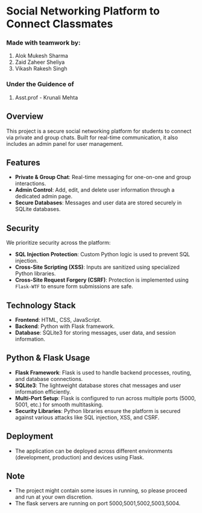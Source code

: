 # Social Networking Platform to Connect Classmates

### Made with teamwork by:
1. Alok Mukesh Sharma 
2. Zaid Zaheer Sheliya 
3. Vikash Rakesh Singh

### Under the Guidence of 
1. Asst.prof - Krunali Mehta

## Overview
This project is a secure social networking platform for students to connect via private and group chats. Built for real-time communication, it also includes an admin panel for user management.

## Features
- **Private & Group Chat**: Real-time messaging for one-on-one and group interactions.
- **Admin Control**: Add, edit, and delete user information through a dedicated admin page.
- **Secure Databases**: Messages and user data are stored securely in SQLite databases.

## Security
We prioritize security across the platform:
- **SQL Injection Protection**: Custom Python logic is used to prevent SQL injection.
- **Cross-Site Scripting (XSS)**: Inputs are sanitized using specialized Python libraries.
- **Cross-Site Request Forgery (CSRF)**: Protection is implemented using `Flask-WTF` to ensure form submissions are safe.

## Technology Stack
- **Frontend**: HTML, CSS, JavaScript.
- **Backend**: Python with Flask framework.
- **Database**: SQLite3 for storing messages, user data, and session information.

## Python & Flask Usage
- **Flask Framework**: Flask is used to handle backend processes, routing, and database connections.
- **SQLite3**: The lightweight database stores chat messages and user information efficiently.
- **Multi-Port Setup**: Flask is configured to run across multiple ports (5000, 5001, etc.) for smooth multitasking.
- **Security Libraries**: Python libraries ensure the platform is secured against various attacks like SQL injection, XSS, and CSRF.

## Deployment
- The application can be deployed across different environments (development, production) and devices using Flask.


## Note
- The project might contain some issues in running, so please proceed and run at your own discretion.
- The flask servers are running on port 5000,5001,5002,5003,5004.
